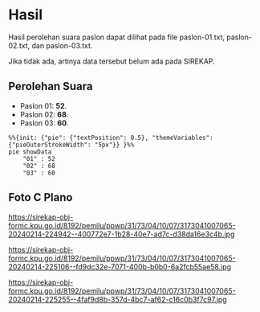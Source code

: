 # Hasil

Hasil perolehan suara paslon dapat dilihat pada file paslon-01.txt, paslon-02.txt, dan paslon-03.txt.

Jika tidak ada, artinya data tersebut belum ada pada SIREKAP.

## Perolehan Suara

 * Paslon 01: **52**.
 * Paslon 02: **68**.
 * Paslon 03: **60**.

```mermaid
%%{init: {"pie": {"textPosition": 0.5}, "themeVariables": {"pieOuterStrokeWidth": "5px"}} }%%
pie showData
    "01" : 52
    "02" : 68
    "03" : 60
```
## Foto C Plano

https://sirekap-obj-formc.kpu.go.id/8192/pemilu/ppwp/31/73/04/10/07/3173041007065-20240214-224942--400772e7-1b28-40e7-ad7c-d38da16e3c4b.jpg

https://sirekap-obj-formc.kpu.go.id/8192/pemilu/ppwp/31/73/04/10/07/3173041007065-20240214-225106--fd9dc32e-7071-400b-b0b0-6a2fcb55ae58.jpg

https://sirekap-obj-formc.kpu.go.id/8192/pemilu/ppwp/31/73/04/10/07/3173041007065-20240214-225255--4faf9d8b-357d-4bc7-af62-c16c0b3f7c97.jpg
